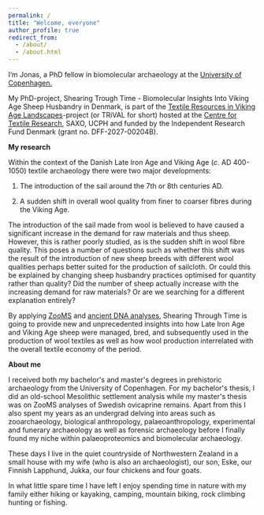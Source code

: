 ```yaml
---
permalink: /
title: "Welcome, everyone"
author_profile: true
redirect_from: 
  - /about/
  - /about.html
---
```

I’m Jonas, a PhD fellow in biomolecular archaeology at the [University of Copenhagen.](https://saxo.ku.dk/forskning/forhistorisk-arkaeologi/)

My PhD-project, Shearing Trough Time - Biomolecular Insights Into Viking Age Sheep Husbandry in Denmark, is part of the [Textile Resources in Viking Age Landscapes](https://ctr.hum.ku.dk/research-programmes-and-projects/trival/)-project (or TRiVAL for short) hosted at the [Centre for Textile Research](https://ctr.hum.ku.dk/), SAXO, UCPH and funded by the Independent Research Fund Denmark (grant no. DFF-2027-00204B).

**My research**

Within the context of the Danish Late Iron Age and Viking Age (*c*. AD 400-1050) textile archaeology there were two major developments: 

1) The introduction of the sail around the 7th or 8th centuries AD.

2) A sudden shift in overall wool quality from finer to coarser fibres during the Viking Age.

The introduction of the sail made from wool is believed to have caused a significant increase in the demand for raw materials and thus sheep. However, this is rather poorly studied, as is the sudden shift in wool fibre quality. This poses a number of questions such as whether this shift was the result of the introduction of new sheep breeds with different wool qualities perhaps better suited for the production of sailcloth. Or could this be explained by changing sheep husbandry practices optimised for quantity rather than quality? Did the number of sheep actually increase with the increasing demand for raw materials? Or are we searching for a different explanation entirely?

By applying [ZooMS](https://en.wikipedia.org/wiki/ZooMS) and [ancient DNA analyses](https://en.wikipedia.org/wiki/Ancient_DNA), Shearing Through Time is going to provide new and unprecedented insights into how Late Iron Age and Viking Age sheep were managed, bred, and subsequently used in the production of wool textiles as well as how wool production interrelated with the overall textile economy of the period.

**About me**

I received both my bachelor's and master's degrees in prehistoric archaeology from the University of Copenhagen. For my bachelor's thesis, I did an old-school Mesolithic settlement analysis while my master's thesis was on ZooMS analyses of Swedish ovicaprine remains. Apart from this I also spent my years as an undergrad delving into areas such as zooarchaeology, biological anthropology, palaeoanthropology, experimental and funerary archaeology as well as forensic archaeology before I finally found my niche within palaeoproteomics and biomolecular archaeology.

These days I live in the quiet countryside of Northwestern Zealand in a small house with my wife (who is also an archaeologist), our son, Eske, our Finnish Lapphund, Jukka, our four chickens and four goats. 

In what little spare time I have left I enjoy spending time in nature with my family either hiking or kayaking, camping, mountain biking, rock climbing hunting or fishing.

